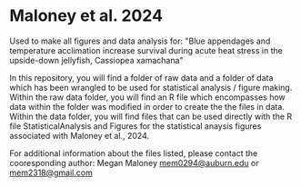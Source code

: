 # Maloney et al. 2024
Used to make all figures and data analysis for: "Blue appendages and temperature acclimation increase survival during acute heat stress in the upside-down jellyfish, Cassiopea xamachana"

In this repository, you will find a folder of raw data and a folder of data which has been wrangled to be used for statistical analysis / figure making. 
Within the raw data folder, you will find an R file which encompasses how data within the folder was modified in order to create the the files in data. 
Within the data folder, you will find files that can be used directly with the R file StatisticalAnalysis and Figures for the statistical anaysis figures associated with Maloney et al., 2024. 

For additional information about the files listed, please contact the cooresponding author: 
Megan Maloney
mem0294@auburn.edu
or
mem2318@gmail.com





